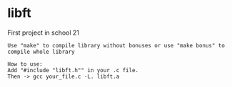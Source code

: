 # libft
First project in school 21

    Use "make" to compile library without bonuses or use "make bonus" to compile whole library
    
    How to use:
    Add "#include "libft.h"" in your .c file.
    Then -> gcc your_file.c -L. libft.a